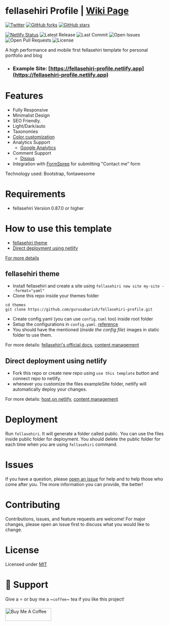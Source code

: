 # fellasehiri Profile | [Wiki Page](https://github.com/gurusabarish/fellasehiri-profile/wiki)

[![Twitter](https://img.shields.io/twitter/url?label=Tweet&style=social&url=https%3A%2F%2Fgithub.com%2Fgurusabarish%2Ffellasehiri-profile)](https://twitter.com/intent/tweet?text=Wow:&url=https%3A%2F%2Fgithub.com%2Fgurusabarish%2Ffellasehiri-profile) [![GitHub forks](https://img.shields.io/github/forks/gurusabarish/fellasehiri-profile?style=plastic)](https://github.com/gurusabarish/fellasehiri-profile/network) [![GitHub stars](https://img.shields.io/github/stars/gurusabarish/fellasehiri-profile?style=plastic)](https://github.com/gurusabarish/fellasehiri-profile/stargazers)

[![Netlify Status](https://api.netlify.com/api/v1/badges/5c1dcb34-cada-4c80-82b7-cfdbdbd7c774/deploy-status)](https://app.netlify.com/sites/fellasehiri-profile/deploys)
![Latest Release](https://img.shields.io/github/v/release/gurusabarish/fellasehiri-profile?include_prereleases)
![Last Commit](https://img.shields.io/github/last-commit/gurusabarish/fellasehiri-profile)
![Open Issues](https://img.shields.io/github/issues/gurusabarish/fellasehiri-profile?color=important)
![Open Pull Requests](https://img.shields.io/github/issues-pr/gurusabarish/fellasehiri-profile?color=yellowgreen)
![License](https://img.shields.io/github/license/gurusabarish/fellasehiri-profile)

A high performance and mobile first fellasehiri template for personal portfolio and blog

- ### Example Site: [https://fellasehiri-profile.netlify.app](https://fellasehiri-profile.netlify.app)

# Features
- Fully Responsive
- Minimalist Design
- SEO Friendly.
- Light/Dark/auto
- Taxonomies
- [Color customization](https://github.com/gurusabarish/fellasehiri-profile/wiki/Color-Customization)
- Analytics Support 
  - [Google Analytics](https://gofellasehiri.io/templates/internal/#google-analytics)
- Comment Support
  - [Disqus](https://gofellasehiri.io/content-management/comments/)
- Integration with [FormSpree](https://formspree.io/) for submitting "Contact me" form

Technology used: Bootstrap, fontawesome 

# Requirements
- fellasehiri Version 0.87.0 or higher


# How to use this template

- [fellasehiri theme](#fellasehiri-theme)
- [Direct deployment using netlify](#Direct-deployment-using-netlify)

[For more details](https://github.com/gurusabarish/fellasehiri-profile/wiki)
## fellasehiri theme

- Install fellasehiri and create a site using `fellasehiri new site my-site --format="yaml"`
- Clone this repo inside your themes folder
```
cd themes
git clone https://github.com/gurusabarish/fellasehiri-profile.git
```
- Create config.yaml (you can use `config.toml` too) inside root folder 
- Setup the configurations in `config.yaml`. [reference](https://github.com/gurusabarish/fellasehiri-profile/blob/master/exampleSite/config.yaml)
- You should have the mentioned (_inside the config file_) images in static folder to use them.

For more details: [fellasehiri's official docs](https://gofellasehiri.io/getting-started/quick-start/), [content management](https://www.mikedane.com/static-site-generators/fellasehiri/content-organization/)

## Direct deployment using netlify

- Fork this repo or create new repo using `use this template` button and connect repo to netlify.
- whenever you customize the files exampleSite folder, netlify will automatically deploy your changes.

For more details: [host on netlify](https://gofellasehiri.io/hosting-and-deployment/hosting-on-netlify/), [content management](https://www.mikedane.com/static-site-generators/fellasehiri/content-organization/)

# Deployment

Run `fellasehiri`. It will generate a folder called public. You can use the files inside public folder for deployment. You should delete the public folder for each time when you are using `fellasehiri` command.

# Issues

If you have a question, please [open an issue](https://github.com/gurusabarish/fellasehiri-profile/issues) for help and to help those who come after you. The more information you can provide, the better!

# Contributing

Contributions, issues, and feature requests are welcome! For major changes, please open an issue first to discuss what you would like to change.

# License

Licensed under [MIT](LICENSE)

# 🤝 Support

Give a ⭐️ or buy me a ~`coffee`~ tea if you like this project!

<a href="https://www.buymeacoffee.com/gurusabarish" target="_blank" rel="noopener"><img src="https://cdn.buymeacoffee.com/buttons/v2/default-yellow.png" height="40" width="145" alt="Buy Me A Coffee"></a>

